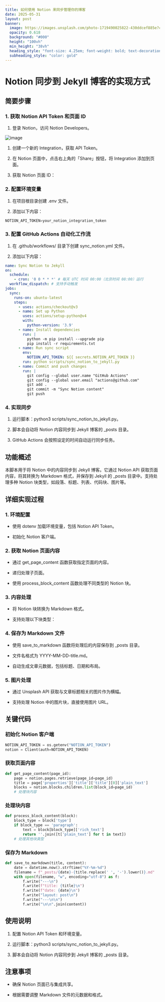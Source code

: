 ```yaml
---
title: 如何使用 Notion 来同步管理你的博客
date: 2025-05-31
layout: post
banner:
  image: https://images.unsplash.com/photo-1719490025822-430ddcef885e?crop=entropy&cs=tinysrgb&fit=max&fm=jpg&ixid=M3w2OTIwMzJ8MHwxfHJhbmRvbXx8fHx8fHx8fDE3NDg2NjU1MjR8&ixlib=rb-4.1.0&q=80&w=1080
  opacity: 0.618
  background: "#000"
  height: "100vh"
  min_height: "38vh"
  heading_style: "font-size: 4.25em; font-weight: bold; text-decoration: underline"
  subheading_style: "color: gold"
---
```


# Notion 同步到 Jekyll 博客的实现方式

## 简要步骤

### 1. 获取 Notion API Token 和页面 ID

1. 登录 Notion，访问 Notion Developers。

![image](https://prod-files-secure.s3.us-west-2.amazonaws.com/a7a0cc5a-89b9-4cda-8686-1fba0ca52f40/d19c1afe-dea5-4312-9333-786b0ba83054/image.png?X-Amz-Algorithm=AWS4-HMAC-SHA256&X-Amz-Content-Sha256=UNSIGNED-PAYLOAD&X-Amz-Credential=ASIAZI2LB466TJ234NBZ%2F20250531%2Fus-west-2%2Fs3%2Faws4_request&X-Amz-Date=20250531T042523Z&X-Amz-Expires=3600&X-Amz-Security-Token=IQoJb3JpZ2luX2VjEOv%2F%2F%2F%2F%2F%2F%2F%2F%2F%2FwEaCXVzLXdlc3QtMiJHMEUCIExMFwNbFtVffH0dfCmC66Jru96s%2FaNSX22aQnxFi3FDAiEA8idYJ5mhPmD6tk8hQyABnfyGvze5CUAmM0PhbdAy3qgqiAQItP%2F%2F%2F%2F%2F%2F%2F%2F%2F%2FARAAGgw2Mzc0MjMxODM4MDUiDDiDP8RJgSr6zo9TGCrcA7bbRV7Z80blcvvle3cbqSUHUmXMv4NVYZZooUelDbjtxnOvAURmfSigz%2BK79cAPa3aiP7w7PHJf0yrBjyC9Lyr9B0plskLt7VI0Xd5R76cn0PYvqaOZ4Yd0m9eFUTHowSegxfIc1MQuzGUCznM9URtkj%2B%2BUO%2F1nI%2B6wEGX631lX5RDvUwgZv6biyWhOK3%2BN%2BcOr7HwL8pj2d0A0AOiEEAWJ8DxyspbTSLIXSdusMJGHXi8PH0vE792VCtljA7vp5Lb2oGx2HZ4SnOGlnvhwA%2FTHnEWcLois6AjPJ%2BG5D2VrsGdanxEdU7DTzMbt%2FsTr8xfYebIilyekG5ZMPcpV8uKjGMOgqkkSY9KR3sSgASOlprAv1EQ3A4duMbiAQZK9nhWPCnFMbrNeGeBQzZXw5scRnqVtIxPACUbseZsIBOQheKCTNUN3cDc68v6x3U4VolDbmP2HoU7FPRbeQ%2FTaotuiMwr2SYpyLVAy9HbtU7gyHb4Qncs2n8RdWnld2yMZdQAW%2BP3zCJbfKWEAK4IARJ0p8CsseBc7HXL8bJ7Moe60CBftDhLV9t4xpSrYCfawgyOgueZTWR7NPaaOaGRSmZdSo5D325I4NOiBJUh5Lu4143ASzRwbAsScQ215MOvk6cEGOqUBrBkMFbPg7koFQ3S9hq9Ki1C5VNE230tQcZHQG1qMcWt%2Bd8SIkcuUwC7A6L8hiSGDlRKz5AhqhgUlK3IdEyLU7irt8cYdvqtZRT6npPT%2BwPJ03REWO5l%2FecvocMrweL8BCBg0BnKblZ8z2AH4Q4Cf8AcHs5ltSOkBZIFMozV7k0NbJMOjZm4Tehprdq4BeGiai4HDCO4Hu5MAXgm4lbZffaOekpDk&X-Amz-Signature=42971d77e9eb04b6a50385dd12bb227f62d1bfaf63dd083e7822cb36ab5dd4c8&X-Amz-SignedHeaders=host&x-id=GetObject)

1. 创建一个新的 Integration，获取 API Token。

1. 在 Notion 页面中，点击右上角的「Share」按钮，将 Integration 添加到页面。

1. 获取 Notion 页面 ID：


### 2. 配置环境变量

1. 在项目根目录创建 .env 文件。

1. 添加以下内容：

```javascript
NOTION_API_TOKEN=your_notion_integration_token
```

### 3. 配置 GitHub Actions 自动化工作流

1. 在 .github/workflows/ 目录下创建 sync_notion.yml 文件。

1. 添加以下内容：

```yaml
name: Sync Notion to Jekyll
on:
  schedule:
    - cron: '0 0 * * *' # 每天 UTC 时间 00:00（北京时间 08:00）运行
  workflow_dispatch: # 支持手动触发
jobs:
  sync:
    runs-on: ubuntu-latest
    steps:
      - uses: actions/checkout@v3
      - name: Set up Python
        uses: actions/setup-python@v4
        with:
          python-version: '3.9'
      - name: Install dependencies
        run: |
          python -m pip install --upgrade pip
          pip install -r requirements.txt
      - name: Run sync script
        env:
          NOTION_API_TOKEN: ${{ secrets.NOTION_API_TOKEN }}
        run: python scripts/sync_notion_to_jekyll.py
      - name: Commit and push changes
        run: |
          git config --global user.name "GitHub Actions"
          git config --global user.email "actions@github.com"
          git add .
          git commit -m "Sync Notion content"
          git push
```

### 4. 实现同步

1. 运行脚本：python3 scripts/sync_notion_to_jekyll.py。

1. 脚本会自动将 Notion 内容同步到 Jekyll 博客的 _posts 目录。

1. GitHub Actions 会按照设定的时间自动运行同步任务。

## 功能概述

本脚本用于将 Notion 中的内容同步到 Jekyll 博客。它通过 Notion API 获取页面内容，将其转换为 Markdown 格式，并保存到 Jekyll 的 _posts 目录中。支持处理多种 Notion 块类型，如段落、标题、列表、代码块、图片等。

## 详细实现过程

### 1. 环境配置

- 使用 dotenv 加载环境变量，包括 Notion API Token。

- 初始化 Notion 客户端。

### 2. 获取 Notion 页面内容

- 通过 get_page_content 函数获取指定页面的内容。

- 递归处理子页面。

- 使用 process_block_content 函数处理不同类型的 Notion 块。

### 3. 内容处理

- 将 Notion 块转换为 Markdown 格式。

- 支持处理以下块类型：


### 4. 保存为 Markdown 文件

- 使用 save_to_markdown 函数将处理后的内容保存到 _posts 目录。

- 文件名格式为 YYYY-MM-DD-title.md。

- 自动生成文章元数据，包括标题、日期和布局。

### 5. 图片处理

- 通过 Unsplash API 获取与文章标题相关的图片作为横幅。

- 支持处理 Notion 中的图片块，直接使用图片 URL。

## 关键代码

### 初始化 Notion 客户端

```python
NOTION_API_TOKEN = os.getenv("NOTION_API_TOKEN")
notion = Client(auth=NOTION_API_TOKEN)
```

### 获取页面内容

```python
def get_page_content(page_id):
    page = notion.pages.retrieve(page_id=page_id)
    title = page['properties']['title']['title'][0]['plain_text']
    blocks = notion.blocks.children.list(block_id=page_id)
    # 处理块内容
```

### 处理块内容

```python
def process_block_content(block):
    block_type = block['type']
    if block_type == 'paragraph':
        text = block[block_type]['rich_text']
        return ''.join([t['plain_text'] for t in text])
    # 处理其他块类型
```

### 保存为 Markdown

```python
def save_to_markdown(title, content):
    date = datetime.now().strftime("%Y-%m-%d")
    filename = f"_posts/{date}-{title.replace(' ', '-').lower()}.md"
    with open(filename, "w", encoding="utf-8") as f:
        f.write("---\n")
        f.write(f"title: {title}\n")
        f.write(f"date: {date}\n")
        f.write("layout: post\n")
        f.write("---\n\n")
        f.write("\n\n".join(content))
```

## 使用说明

1. 配置 Notion API Token 和环境变量。

1. 运行脚本：python3 scripts/sync_notion_to_jekyll.py。

1. 脚本会自动将 Notion 内容同步到 Jekyll 博客的 _posts 目录。

## 注意事项

- 确保 Notion 页面已与集成共享。

- 根据需要调整 Markdown 文件的元数据和格式。